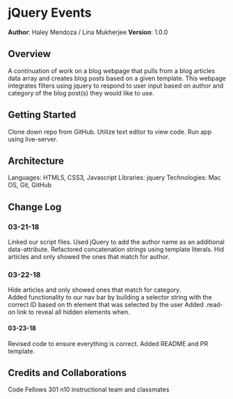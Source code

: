 # jQuery Events

**Author**: Haley Mendoza / Lina Mukherjee
**Version**: 1.0.0 

## Overview
A continuation of work on a blog webpage that pulls from a blog articles data array and creates blog posts based on a given template. This webpage integrates filters using jquery to respond to user input based on author and category of the blog post(s) they would like to use. 


## Getting Started
Clone down repo from GitHub. Utilize text editor to view code. Run app using live-server. 


## Architecture
Languages: HTML5, CSS3, Javascript
Libraries: jquery
Technologies: Mac OS, Git, GitHub 

## Change Log
  ### 03-21-18
  Linked our script files.
  Used jQuery to add the author name as an additional data-attribute.
  Refactored concatenation strings using template literals.
  Hid articles and only showed the ones that match for author.
  ### 03-22-18
  Hide articles and only showed ones that match for category.  
  Added functionality to our nav bar by building a selector string with the correct ID based on th element that was selected by the user
  Added .read-on link to reveal all hidden elements when.
  #### 03-23-18
  Revised code to ensure everything is correct. 
  Added README and PR template. 

## Credits and Collaborations
Code Fellows 301 n10 instructional team and classmates
